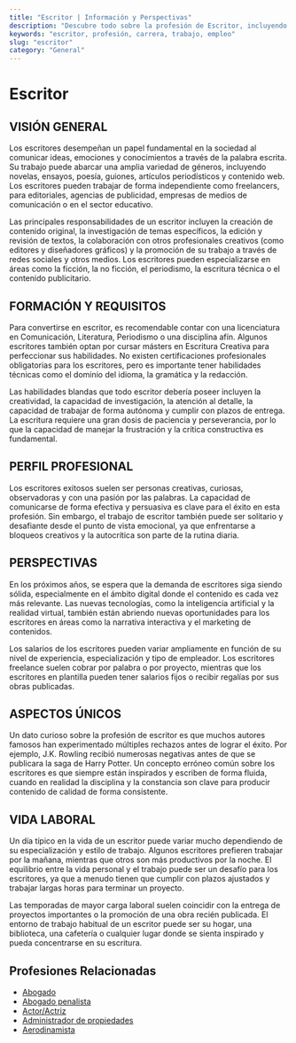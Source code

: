 ```yaml
---
title: "Escritor | Información y Perspectivas"
description: "Descubre todo sobre la profesión de Escritor, incluyendo responsabilidades, requisitos y oportunidades."
keywords: "escritor, profesión, carrera, trabajo, empleo"
slug: "escritor"
category: "General"
---
```


# Escritor

## VISIÓN GENERAL

Los escritores desempeñan un papel fundamental en la sociedad al comunicar ideas, emociones y conocimientos a través de la palabra escrita. Su trabajo puede abarcar una amplia variedad de géneros, incluyendo novelas, ensayos, poesía, guiones, artículos periodísticos y contenido web. Los escritores pueden trabajar de forma independiente como freelancers, para editoriales, agencias de publicidad, empresas de medios de comunicación o en el sector educativo.

Las principales responsabilidades de un escritor incluyen la creación de contenido original, la investigación de temas específicos, la edición y revisión de textos, la colaboración con otros profesionales creativos (como editores y diseñadores gráficos) y la promoción de su trabajo a través de redes sociales y otros medios. Los escritores pueden especializarse en áreas como la ficción, la no ficción, el periodismo, la escritura técnica o el contenido publicitario.

## FORMACIÓN Y REQUISITOS

Para convertirse en escritor, es recomendable contar con una licenciatura en Comunicación, Literatura, Periodismo o una disciplina afín. Algunos escritores también optan por cursar másters en Escritura Creativa para perfeccionar sus habilidades. No existen certificaciones profesionales obligatorias para los escritores, pero es importante tener habilidades técnicas como el dominio del idioma, la gramática y la redacción.

Las habilidades blandas que todo escritor debería poseer incluyen la creatividad, la capacidad de investigación, la atención al detalle, la capacidad de trabajar de forma autónoma y cumplir con plazos de entrega. La escritura requiere una gran dosis de paciencia y perseverancia, por lo que la capacidad de manejar la frustración y la crítica constructiva es fundamental.

## PERFIL PROFESIONAL

Los escritores exitosos suelen ser personas creativas, curiosas, observadoras y con una pasión por las palabras. La capacidad de comunicarse de forma efectiva y persuasiva es clave para el éxito en esta profesión. Sin embargo, el trabajo de escritor también puede ser solitario y desafiante desde el punto de vista emocional, ya que enfrentarse a bloqueos creativos y la autocrítica son parte de la rutina diaria.

## PERSPECTIVAS

En los próximos años, se espera que la demanda de escritores siga siendo sólida, especialmente en el ámbito digital donde el contenido es cada vez más relevante. Las nuevas tecnologías, como la inteligencia artificial y la realidad virtual, también están abriendo nuevas oportunidades para los escritores en áreas como la narrativa interactiva y el marketing de contenidos.

Los salarios de los escritores pueden variar ampliamente en función de su nivel de experiencia, especialización y tipo de empleador. Los escritores freelance suelen cobrar por palabra o por proyecto, mientras que los escritores en plantilla pueden tener salarios fijos o recibir regalías por sus obras publicadas.

## ASPECTOS ÚNICOS

Un dato curioso sobre la profesión de escritor es que muchos autores famosos han experimentado múltiples rechazos antes de lograr el éxito. Por ejemplo, J.K. Rowling recibió numerosas negativas antes de que se publicara la saga de Harry Potter. Un concepto erróneo común sobre los escritores es que siempre están inspirados y escriben de forma fluida, cuando en realidad la disciplina y la constancia son clave para producir contenido de calidad de forma consistente.

## VIDA LABORAL

Un día típico en la vida de un escritor puede variar mucho dependiendo de su especialización y estilo de trabajo. Algunos escritores prefieren trabajar por la mañana, mientras que otros son más productivos por la noche. El equilibrio entre la vida personal y el trabajo puede ser un desafío para los escritores, ya que a menudo tienen que cumplir con plazos ajustados y trabajar largas horas para terminar un proyecto.

Las temporadas de mayor carga laboral suelen coincidir con la entrega de proyectos importantes o la promoción de una obra recién publicada. El entorno de trabajo habitual de un escritor puede ser su hogar, una biblioteca, una cafetería o cualquier lugar donde se sienta inspirado y pueda concentrarse en su escritura.
## Profesiones Relacionadas

- [Abogado](/profesiones/abogado/)
- [Abogado penalista](/profesiones/abogado-penalista/)
- [Actor/Actriz](/profesiones/actor-actriz/)
- [Administrador de propiedades](/profesiones/administrador-de-propiedades/)
- [Aerodinamista](/profesiones/aerodinamista/)


